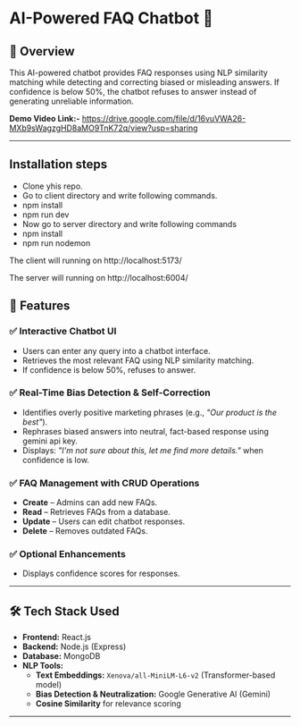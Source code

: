 # AI-Powered FAQ Chatbot 🤖

## 📌 Overview
This AI-powered chatbot provides FAQ responses using NLP similarity matching while detecting and correcting biased or misleading answers. If confidence is below 50%, the chatbot refuses to answer instead of generating unreliable information.


**Demo Video Link:-** https://drive.google.com/file/d/16vuVWA26-MXb9sWagzgHD8aMO9TnK72q/view?usp=sharing


---

## Installation steps

- Clone yhis repo.
- Go to client directory and write following commands.
- npm install
- npm run dev
- Now go to server directory and write following commands
- npm install
- npm run nodemon

The client will running on http://localhost:5173/

The server will running on http://localhost:6004/


## 🚀 Features
### ✅ Interactive Chatbot UI
- Users can enter any query into a chatbot interface.
- Retrieves the most relevant FAQ using NLP similarity matching.
- If confidence is below 50%, refuses to answer.

### ✅ Real-Time Bias Detection & Self-Correction
- Identifies overly positive marketing phrases (e.g., _"Our product is the best"_).
- Rephrases biased answers into neutral, fact-based response using gemini api key.
- Displays: _"I'm not sure about this, let me find more details."_ when confidence is low.

### ✅ FAQ Management with CRUD Operations
- **Create** – Admins can add new FAQs.
- **Read** – Retrieves FAQs from a database.
- **Update** – Users can edit chatbot responses.
- **Delete** – Removes outdated FAQs.

### ✅ Optional Enhancements
- Displays confidence scores for responses.

---

## 🛠️ Tech Stack Used
- **Frontend:** React.js
- **Backend:** Node.js (Express)
- **Database:** MongoDB
- **NLP Tools:**
  - **Text Embeddings:** `Xenova/all-MiniLM-L6-v2` (Transformer-based model)
  - **Bias Detection & Neutralization:** Google Generative AI (Gemini)
  - **Cosine Similarity** for relevance scoring

---
